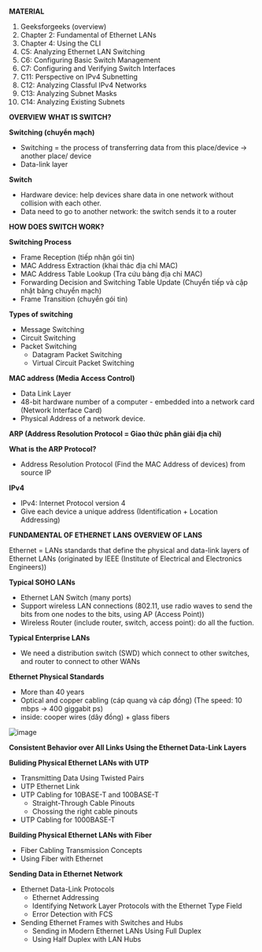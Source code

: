 **MATERIAL**
1. Geeksforgeeks (overview) 
2. Chapter 2: Fundamental of Ethernet LANs
3. Chapter 4: Using the CLI
4. C5: Analyzing Ethernet LAN Switching
5. C6: Configuring Basic Switch Management
6. C7: Configuring and Verifying Switch Interfaces
7. C11: Perspective on IPv4 Subnetting
8. C12: Analyzing Classful IPv4 Networks
9. C13: Analyzing Subnet Masks
10. C14: Analyzing Existing Subnets

**OVERVIEW**
**WHAT IS SWITCH?**

**Switching (chuyển mạch)**
- Switching = the process of transferring data from this place/device -> another place/ device
- Data-link layer

**Switch**
- Hardware device: help devices share data in one network without collision with each other.
- Data need to go to another network: the switch sends it to a router

**HOW DOES SWITCH WORK?**

**Switching Process**
- Frame Reception (tiếp nhận gói tin)
- MAC Address Extraction (khai thác địa chỉ MAC)
- MAC Address Table Lookup (Tra cứu bảng địa chỉ MAC)
- Forwarding Decision and Switching Table Update (Chuyển tiếp và cập nhật bảng chuyển mạch)
- Frame Transition (chuyển gói tin)

**Types of switching**
- Message Switching
- Circuit Switching
- Packet Switching
  - Datagram Packet Switching
  - Virtual Circuit Packet Switching

**MAC address (Media Access Control)**
- Data Link Layer
- 48-bit hardware number of a computer - embedded into a network card (Network Interface Card)
- Physical Address of a network device. 

**ARP (Address Resolution Protocol = Giao thức phân giải địa chỉ)**

**What is the ARP Protocol?**
- Address Resolution Protocol (Find the MAC Address of devices) from source IP

**IPv4**
- IPv4: Internet Protocol version 4
- Give each device a unique address (Identification + Location Addressing)


**FUNDAMENTAL OF ETHERNET LANS**
**OVERVIEW OF LANS**

Ethernet = LANs standards that define the physical and data-link layers of Ethernet LANs (originated by IEEE (Institute of Electrical and Electronics Engineers))

**Typical SOHO LANs**
- Ethernet LAN Switch (many ports)
- Support wireless LAN connections (802.11, use radio waves to send the bits from one nodes to the bits, using AP (Access Point))
- Wireless Router (include router, switch, access point): do all the fuction.
  
**Typical Enterprise LANs**
- We need a distribution switch (SWD) which connect to other switches, and router to connect to other WANs

**Ethernet Physical Standards**
- More than 40 years
- Optical and copper cabling (cáp quang và cáp đồng) (The speed: 10 mbps -> 400 giggabit ps)
- inside: cooper wires (dây đồng) + glass fibers

![image](https://github.com/user-attachments/assets/8686b0d6-d741-496e-b7e1-e60f98be389f)

**Consistent Behavior over All Links Using the Ethernet Data-Link Layers**

**Buliding Physical Ethernet LANs with UTP**
- Transmitting Data Using Twisted Pairs
- UTP Ethernet Link
- UTP Cabling for 10BASE-T and 100BASE-T
  - Straight-Through Cable Pinouts
  - Chossing the right cable pinouts
- UTP Cabling for 1000BASE-T

**Building Physical Ethernet LANs with Fiber**
- Fiber Cabling Transmission Concepts
- Using Fiber with Ethernet 

**Sending Data in Ethernet Network**
- Ethernet Data-Link Protocols
  - Ethernet Addressing
  - Identifying Network Layer Protocols with the Ethernet Type Field
  - Error Detection with FCS
- Sending Ethernet Frames with Switches and Hubs
  - Sending in Modern Ethernet LANs Using Full Duplex
  - Using Half Duplex with LAN Hubs

